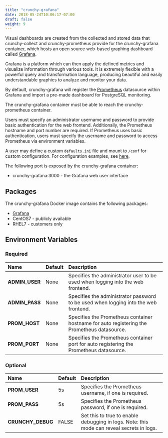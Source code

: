 ```yaml
---
title: "crunchy-grafana"
date: 2018-05-24T10:06:17-07:00
draft: false
weight: 9
---
```


Visual dashboards are created from the collected and stored data that crunchy-collect and crunchy-prometheus
provide for the crunchy-grafana container, which hosts an open source web-based graphing dashboard called
[Grafana](https://grafana.com/).

Grafana is a platform which can then apply the defined metrics and visualize information through various tools.
It is extremely flexible with a powerful query and transformation language, producing beautiful
and easily understandable graphics to analyze and monitor your data.

By default, crunchy-grafana will register the [Prometheus](https://prometheus.io) datasource within
Grafana and import a pre-made dashboard for PostgreSQL monitoring.

The crunchy-grafana container must be able to reach the crunchy-prometheus container.

Users must specify an administrator username and password to provide basic authentication
for the web frontend. Additionally, the Prometheus hostname and port number are required. If Prometheus uses
basic authentication, users must specify the username and password to access Prometheus via environment variables.

A user may define a custom `defaults.ini` file and mount to `/conf` for custom configuration.
For configuration examples, see [here](https://github.com/crunchydata/crunchy-containers/blob/master/conf/grafana/defaults.ini).

The following port is exposed by the crunchy-grafana container:

 * crunchy-grafana:3000 - the Grafana web user interface

## Packages

The crunchy-grafana Docker image contains the following packages:

* [Grafana](https://grafana.com/)
* CentOS7 - publicly available
* RHEL7 - customers only

## Environment Variables

### Required
**Name**|**Default**|**Description**
:-----|:-----|:-----
**ADMIN_USER**|None|Specifies the administrator user to be used when logging into the web frontend.
**ADMIN_PASS**|None|Specifies the administrator password to be used when logging into the web frontend.
**PROM_HOST**|None|Specifies the Prometheus container hostname for auto registering the Prometheus datasource.
**PROM_PORT**|None|Specifies the Prometheus container port for auto registering the Prometheus datasource.

### Optional
**Name**|**Default**|**Description**
:-----|:-----|:-----
**PROM_USER**|5s|Specifies the Prometheus username, if one is required.
**PROM_PASS**|5s|Specifies the Prometheus password, if one is required.
**CRUNCHY_DEBUG**|FALSE|Set this to true to enable debugging in logs. Note: this mode can reveal secrets in logs.

